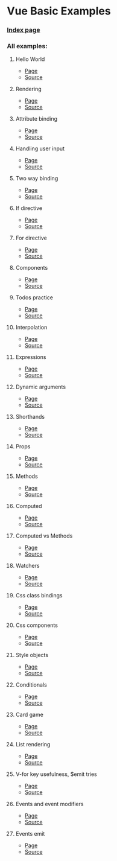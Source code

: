 # Vue Basic Examples

### [Index page](https://neczpal.github.io/vue-basics/)

### All examples:

1. Hello World
    * [Page](https://neczpal.github.io/vue-basics/01_hello_world.html)
    * [Source](https://github.com/neczpal/vue-basics/blob/master/01_hello_world.html)

1. Rendering
    * [Page](https://neczpal.github.io/vue-basics/02_rendering.html)
    * [Source](https://github.com/neczpal/vue-basics/blob/master/02_rendering.html)

1. Attribute binding
    * [Page](https://neczpal.github.io/vue-basics/03_attribute_binding.html)
    * [Source](https://github.com/neczpal/vue-basics/blob/master/03_attribute_binding.html)

1. Handling user input
    * [Page](https://neczpal.github.io/vue-basics/04_handling_user_input.html)
    * [Source](https://github.com/neczpal/vue-basics/blob/master/04_handling_user_input.html)

1. Two way binding
    * [Page](https://neczpal.github.io/vue-basics/05_two_way_binding.html)
    * [Source](https://github.com/neczpal/vue-basics/blob/master/05_two_way_binding.html)

1. If directive
    * [Page](https://neczpal.github.io/vue-basics/06_if_directive.html)
    * [Source](https://github.com/neczpal/vue-basics/blob/master/06_if_directive.html)

1. For directive
    * [Page](https://neczpal.github.io/vue-basics/07_for_directive.html)
    * [Source](https://github.com/neczpal/vue-basics/blob/master/07_for_directive.html)

1. Components
    * [Page](https://neczpal.github.io/vue-basics/08_components.html)
    * [Source](https://github.com/neczpal/vue-basics/blob/master/08_components.html)

1. Todos practice
    * [Page](https://neczpal.github.io/vue-basics/09_todos_practices.html)
    * [Source](https://github.com/neczpal/vue-basics/blob/master/09_todos_practices.html)

1. Interpolation
    * [Page](https://neczpal.github.io/vue-basics/10_interpolation.html)
    * [Source](https://github.com/neczpal/vue-basics/blob/master/10_interpolation.html)

1. Expressions
    * [Page](https://neczpal.github.io/vue-basics/11_expressions.html)
    * [Source](https://github.com/neczpal/vue-basics/blob/master/11_expressions.html)

1. Dynamic arguments
    * [Page](https://neczpal.github.io/vue-basics/12_dynamic_arguments.html)
    * [Source](https://github.com/neczpal/vue-basics/blob/master/12_dynamic_arguments.html)

1. Shorthands
    * [Page](https://neczpal.github.io/vue-basics/13_shorthands.html)
    * [Source](https://github.com/neczpal/vue-basics/blob/master/13_shorthands.html)

1. Props
    * [Page](https://neczpal.github.io/vue-basics/14_props.html)
    * [Source](https://github.com/neczpal/vue-basics/blob/master/14_props.html)

1. Methods
    * [Page](https://neczpal.github.io/vue-basics/15_methods.html)
    * [Source](https://github.com/neczpal/vue-basics/blob/master/15_methods.html)

1. Computed
    * [Page](https://neczpal.github.io/vue-basics/16_computed.html)
    * [Source](https://github.com/neczpal/vue-basics/blob/master/16_computed.html)

1. Computed vs Methods
    * [Page](https://neczpal.github.io/vue-basics/17_computed_vs_methods.html)
    * [Source](https://github.com/neczpal/vue-basics/blob/master/17_computed_vs_methods.html)

1. Watchers
    * [Page](https://neczpal.github.io/vue-basics/18_watchers.html)
    * [Source](https://github.com/neczpal/vue-basics/blob/master/18_watchers.html)

1. Css class bindings
    * [Page](https://neczpal.github.io/vue-basics/19_css_class.html)
    * [Source](https://github.com/neczpal/vue-basics/blob/master/19_css_class.html)

1. Css components
    * [Page](https://neczpal.github.io/vue-basics/20_css_components.html)
    * [Source](https://github.com/neczpal/vue-basics/blob/master/20_css_components.html)

1. Style objects
    * [Page](https://neczpal.github.io/vue-basics/21_style.html)
    * [Source](https://github.com/neczpal/vue-basics/blob/master/21_style.html)

1. Conditionals
    * [Page](https://neczpal.github.io/vue-basics/22_conditionals.html)
    * [Source](https://github.com/neczpal/vue-basics/blob/master/22_conditionals.html)

1. Card game
    * [Page](https://neczpal.github.io/vue-basics/23_card_game.html)
    * [Source](https://github.com/neczpal/vue-basics/blob/master/23_card_game.html)

1. List rendering
    * [Page](https://neczpal.github.io/vue-basics/24_list_rendering.html)
    * [Source](https://github.com/neczpal/vue-basics/blob/master/24_list_rendering.html)

1. V-for key usefulness, $emit tries
    * [Page](https://neczpal.github.io/vue-basics/25_v-for_key.html)
    * [Source](https://github.com/neczpal/vue-basics/blob/master/25_v-for_key.html)

1. Events and event modifiers
    * [Page](https://neczpal.github.io/vue-basics/26_events.html)
    * [Source](https://github.com/neczpal/vue-basics/blob/master/26_events.html)

1. Events emit
    * [Page](https://neczpal.github.io/vue-basics/27_events_emit.html)
    * [Source](https://github.com/neczpal/vue-basics/blob/master/27_events_emit.html)
 